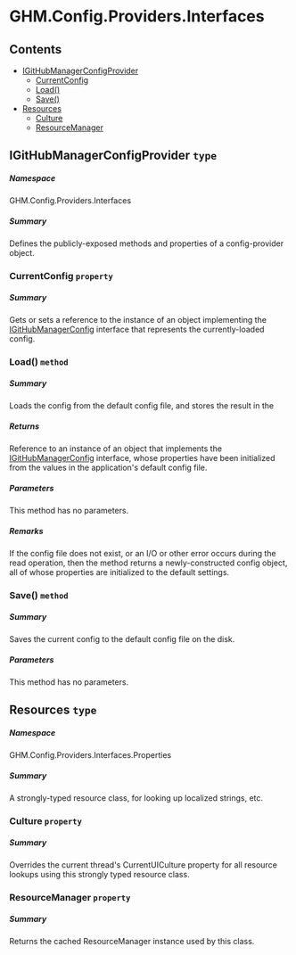 <a name='assembly'></a>
# GHM.Config.Providers.Interfaces

## Contents

- [IGitHubManagerConfigProvider](#T-GHM-Config-Providers-Interfaces-IGitHubManagerConfigProvider 'GHM.Config.Providers.Interfaces.IGitHubManagerConfigProvider')
  - [CurrentConfig](#P-GHM-Config-Providers-Interfaces-IGitHubManagerConfigProvider-CurrentConfig 'GHM.Config.Providers.Interfaces.IGitHubManagerConfigProvider.CurrentConfig')
  - [Load()](#M-GHM-Config-Providers-Interfaces-IGitHubManagerConfigProvider-Load 'GHM.Config.Providers.Interfaces.IGitHubManagerConfigProvider.Load')
  - [Save()](#M-GHM-Config-Providers-Interfaces-IGitHubManagerConfigProvider-Save 'GHM.Config.Providers.Interfaces.IGitHubManagerConfigProvider.Save')
- [Resources](#T-GHM-Config-Providers-Interfaces-Properties-Resources 'GHM.Config.Providers.Interfaces.Properties.Resources')
  - [Culture](#P-GHM-Config-Providers-Interfaces-Properties-Resources-Culture 'GHM.Config.Providers.Interfaces.Properties.Resources.Culture')
  - [ResourceManager](#P-GHM-Config-Providers-Interfaces-Properties-Resources-ResourceManager 'GHM.Config.Providers.Interfaces.Properties.Resources.ResourceManager')

<a name='T-GHM-Config-Providers-Interfaces-IGitHubManagerConfigProvider'></a>
## IGitHubManagerConfigProvider `type`

##### Namespace

GHM.Config.Providers.Interfaces

##### Summary

Defines the publicly-exposed methods and properties of a
config-provider object.

<a name='P-GHM-Config-Providers-Interfaces-IGitHubManagerConfigProvider-CurrentConfig'></a>
### CurrentConfig `property`

##### Summary

Gets or sets a reference to the instance of an object implementing
the [IGitHubManagerConfig](#T-GHM-Config-Interfaces-IGitHubManagerConfig 'GHM.Config.Interfaces.IGitHubManagerConfig') interface that
represents the currently-loaded config.

<a name='M-GHM-Config-Providers-Interfaces-IGitHubManagerConfigProvider-Load'></a>
### Load() `method`

##### Summary

Loads the config from the default config file, and
stores the result in the

##### Returns

Reference to an instance of an object that implements the
[IGitHubManagerConfig](#T-GHM-Config-Interfaces-IGitHubManagerConfig 'GHM.Config.Interfaces.IGitHubManagerConfig') interface, whose
properties have been initialized from the values in the application's default
config file.

##### Parameters

This method has no parameters.

##### Remarks

If the config file does not exist, or an I/O or other error
occurs during the read operation, then the method returns a newly-constructed
config object, all of whose properties are initialized to the default
settings.

<a name='M-GHM-Config-Providers-Interfaces-IGitHubManagerConfigProvider-Save'></a>
### Save() `method`

##### Summary

Saves the current config to the default config file on
the disk.

##### Parameters

This method has no parameters.

<a name='T-GHM-Config-Providers-Interfaces-Properties-Resources'></a>
## Resources `type`

##### Namespace

GHM.Config.Providers.Interfaces.Properties

##### Summary

A strongly-typed resource class, for looking up localized strings, etc.

<a name='P-GHM-Config-Providers-Interfaces-Properties-Resources-Culture'></a>
### Culture `property`

##### Summary

Overrides the current thread's CurrentUICulture property for all
  resource lookups using this strongly typed resource class.

<a name='P-GHM-Config-Providers-Interfaces-Properties-Resources-ResourceManager'></a>
### ResourceManager `property`

##### Summary

Returns the cached ResourceManager instance used by this class.
